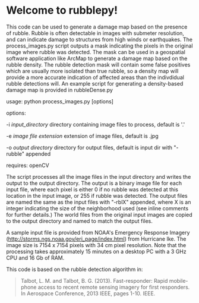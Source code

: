 # Welcome to rubblepy!
This code can be used to generate a damage map based on the presence of rubble.  Rubble is often detectable in images with submeter resolution, and can indicate damage to structures from high winds or earthquakes.  The process_images.py script outputs a mask indicating the pixels in the original image where rubble was detected.  The mask can be used in a geospatial software application like ArcMap to generate a damage map based on the rubble density.  The rubble detection mask will contain some false positives which are usually more isolated than true rubble, so a density map will provide a more accurate indication of affected areas than the indivdidual rubble detections will.   An example
script for generating a density-based damage map is provided in rubbleDense.py

usage:
   python process_images.py [options]

options:

-i *input_directory*       directory containing image files to process, default is '.'

-e *image file extension*  extension of image files, default is .jpg 

-o *output directory*      directory for output files, default is input dir with "-rubble" appended


requires:  openCV

The script processes all the image files in the input directory and writes the output to
the output directory.  The output is a binary image file for each input file, where each
pixel is either 0 if no rubble was detected at this location in the input image, or 255 if
rubble was detected.  The output files are named the same as the input files with "-rblX" 
appended, where X is an integer indicating the size of the neighborhood used (see inline
comments for further details.)  The world files from the original input images are copied
to the output directory and named to match the output files.  

A sample input file is provided from NOAA's Emergency Response Imagery 
(http://storms.ngs.noaa.gov/eri_page/index.html) from Hurricane Ike.  The image size is
7154 x 7154 pixels with 34 cm pixel resolution.  Note that the processing takes 
approximately 15 minutes on a desktop PC with a 3 GHz CPU and 16 Gb of RAM.

This code is based on the rubble detection algorithm in:

 > Talbot, L. M. and Talbot, B. G. (2013). Fast-responder: Rapid mobile-phone 
 > access to recent remote sensing imagery for first responders. In Aerospace Conference, 2013 IEEE, 
 > pages 1-10. IEEE.
